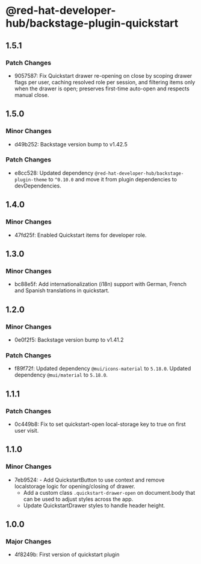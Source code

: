 # @red-hat-developer-hub/backstage-plugin-quickstart

## 1.5.1

### Patch Changes

- 9057587: Fix Quickstart drawer re-opening on close by scoping drawer flags per user, caching resolved role per session, and filtering items only when the drawer is open; preserves first-time auto-open and respects manual close.

## 1.5.0

### Minor Changes

- d49b252: Backstage version bump to v1.42.5

### Patch Changes

- e8cc528: Updated dependency `@red-hat-developer-hub/backstage-plugin-theme` to `^0.10.0` and move it from plugin dependencies to devDependencies.

## 1.4.0

### Minor Changes

- 47fd25f: Enabled Quickstart items for developer role.

## 1.3.0

### Minor Changes

- bc88e5f: Add internationalization (i18n) support with German, French and Spanish translations in quickstart.

## 1.2.0

### Minor Changes

- 0e0f2f5: Backstage version bump to v1.41.2

### Patch Changes

- f89f72f: Updated dependency `@mui/icons-material` to `5.18.0`.
  Updated dependency `@mui/material` to `5.18.0`.

## 1.1.1

### Patch Changes

- 0c449b8: Fix to set quickstart-open local-storage key to true on first user visit.

## 1.1.0

### Minor Changes

- 7eb9524: - Add QuickstartButton to use context and remove localstorage logic for opening/closing of drawer.
  - Add a custom class `.quickstart-drawer-open` on document.body that can be used to adjust styles across the app.
  - Update QuickstartDrawer styles to handle header height.

## 1.0.0

### Major Changes

- 4f8249b: First version of quickstart plugin
